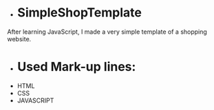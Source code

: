 -  # SimpleShopTemplate
After learning JavaScript, I made a very simple template of a shopping website. </br>
-  # Used Mark-up lines:
-  HTML
-  CSS
-  JAVASCRIPT
